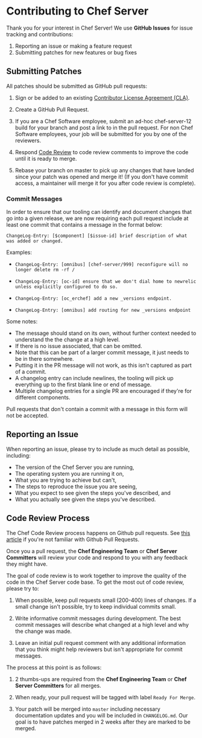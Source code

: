 # Contributing to Chef Server

Thank you for your interest in Chef Server!  We use **GitHub Issues**
for issue tracking and contributions:

1. Reporting an issue or making a feature request
2. Submitting patches for new features or bug fixes

## Submitting Patches

All patches should be submitted as GitHub pull requests:

1. Sign or be added to an existing
[Contributor License Agreement (CLA)](https://supermarket.chef.io/become-a-contributor).

2. Create a GitHub Pull Request.

3. If you are a Chef Software employee, submit an ad-hoc
chef-server-12 build for your branch and post a link to in the pull
request. For non Chef Software employees, your job will be submitted
for you by one of the reviewers.

4. Respond [Code Review](#cr) to code review comments to improve the
code until it is ready to merge.

5. Rebase your branch on master to pick up any changes that have landed since your patch was opened and merge it!
   (If you don't have commit access, a maintainer will merge it for you after code review is complete).

### Commit Messages

In order to ensure that our tooling can identify and document changes
that go into a given release, we are now requiring each pull request
include at least one commit that contains a message in the format below:

`ChangeLog-Entry: [$component] [$issue-id] brief description of what was
added or changed.`

Examples:

* `ChangeLog-Entry: [omnibus] [chef-server/999] reconfigure will no longer delete rm -rf /`

* `ChangeLog-Entry: [oc-id] ensure that we don't dial home to newrelic
unless explicitly configured to do so.`

* `ChangeLog-Entry: [oc_erchef] add a new _versions endpoint.`
* `ChangeLog-Entry: [omnibus] add routing for new _versions endpoint`

Some notes:

* The message should stand on its own, without further context needed to
  understand the the change at a high level.
* If there is no issue associated, that can be omitted.
* Note that this can be part of a larger commit message, it just needs
  to be in there somewhere.
* Putting it in the PR message will not work, as this isn't captured as
  part of a commit.
* A changelog entry can include newlines, the tooling will pick up
  everything up to the first blank line or end of message.
* Multiple changelog entries for a single PR are encouraged if they're
  for different components.

Pull requests that don't contain a commit with a message in this form
will not be accepted.

## Reporting an Issue

When reporting an issue, please try to include as much detail as
possible, including:

- The version of the Chef Server you are running,
- The operating system you are running it on,
- What you are trying to achieve but can't,
- The steps to reproduce the issue you are seeing,
- What you expect to see given the steps you've described, and
- What you actually see given the steps you've described.

## <a name="cr"></a> Code Review Process

The Chef Code Review process happens on Github pull requests. See
[this article](https://help.github.com/articles/using-pull-requests)
if you're not familiar with Github Pull Requests.

Once you a pull request, the **Chef Engineering Team** or **Chef Server
Committers** will review your code and respond to you with any
feedback they might have.

The goal of code review is to work together to improve the quality of
the code in the Chef Server code base. To get the most out of code
review, please try to:

1. When possible, keep pull requests small (200-400) lines of
   changes. If a small change isn't possible, try to keep individual
   commits small.

2. Write informative commit messages during development. The best
   commit messages will describe what changed at a high level and why
   the change was made.

3. Leave an initial pull request comment with any additional
   information that you think might help reviewers but isn't
   appropriate for commit messages.

The process at this point is as follows:

1. 2 thumbs-ups are required from the **Chef Engineering Team** or
**Chef Server Committers** for all merges.

2. When ready, your pull request will be tagged with label `Ready For
   Merge`.

3. Your patch will be merged into `master` including necessary
  documentation updates and you will be included in
  `CHANGELOG.md`. Our goal is to have patches merged in 2 weeks after
  they are marked to be merged.

